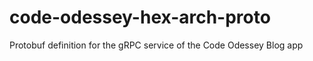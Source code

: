 # code-odessey-hex-arch-proto
Protobuf definition for the gRPC service of the Code Odessey Blog app
